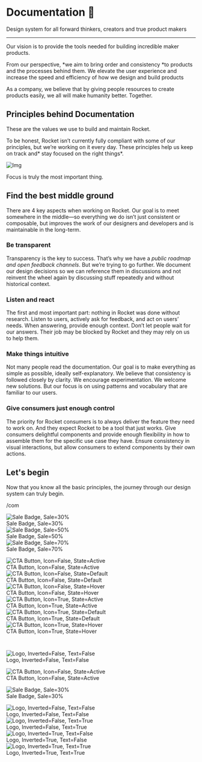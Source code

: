 
# Documentation 🚀

Design system for all forward thinkers, creators and true product makers

---

Our vision is to provide the tools needed for building incredible maker products.

From our perspective, *we aim to bring order and consistency *to products and the processes behind them. We elevate the user experience and increase the speed and efficiency of how we design and build products

As a company, we believe that by giving people resources to create products easily, we all will make humanity better. Together.

## Principles behind Documentation

These are the values we use to build and maintain Rocket.

To be honest, Rocket isn’t currently fully compliant with some of our principles, but we’re working on it every day. These principles help us keep on track and* stay focused on the right things*.

![Img](https://studio-assets.supernova.io/design-systems/14533/9289758a-6300-472a-bbc6-a57098081abf.jpeg)

Focus is truly the most important thing.

## Find the best middle ground

There are 4 key aspects when working on Rocket. Our goal is to meet somewhere in the middle—so everything we do isn’t just consistent or composable, but improves the work of our designers and developers and is maintainable in the long-term.

### Be transparent

Transparency is the key to success. That’s why we have a *public roadmap and open feedback channels*. But we’re trying to go further. We document our design decisions so we can reference them in discussions and not reinvent the wheel again by discussing stuff repeatedly and without historical context.

### Listen and react

The first and most important part: nothing in Rocket was done without research. Listen to users, actively ask for feedback, and act on users’ needs. When answering, provide enough context. Don’t let people wait for our answers. Their job may be blocked by Rocket and they may rely on us to help them.

### Make things intuitive

Not many people read the documentation. Our goal is to make everything as simple as possible, ideally self-explanatory. We believe that consistency is followed closely by clarity. We encourage experimentation. We welcome new solutions. But our focus is on using patterns and vocabulary that are familiar to our users.

### Give consumers just enough control

The priority for Rocket consumers is to always deliver the feature they need to work on. And they expect Rocket to be a tool that just works. Give consumers delightful components and provide enough flexibility in how to assemble them for the specific use case they have. Ensure consistency in visual interactions, but allow consumers to extend components by their own actions.

## Let's begin

Now that you know all the basic principles, the journey through our design system can truly begin.

/com

  
![Sale Badge, Sale=30%](https://studio-assets.supernova.io/design-systems/14533/70a10b40-1bc6-4930-b51f-2e089f2490f0.png)  
Sale Badge, Sale=30%  
![Sale Badge, Sale=50%](https://studio-assets.supernova.io/design-systems/14533/0dfa699c-fe1d-4d91-9a82-f37c3ab733bb.png)  
Sale Badge, Sale=50%  
![Sale Badge, Sale=70%](https://studio-assets.supernova.io/design-systems/14533/daad666e-fc5e-465f-8bae-705c338dc681.png)  
Sale Badge, Sale=70%  


  
![CTA Button, Icon=False, State=Active](https://studio-assets.supernova.io/design-systems/14533/86998b57-653d-4110-aebb-052421ce8f2b.png)  
CTA Button, Icon=False, State=Active  
![CTA Button, Icon=False, State=Default](https://studio-assets.supernova.io/design-systems/14533/26f02a9e-85aa-4c4a-a796-5d4ce5cbdaaa.png)  
CTA Button, Icon=False, State=Default  
![CTA Button, Icon=False, State=Hover](https://studio-assets.supernova.io/design-systems/14533/716b54d3-41ae-4ed0-b436-ca8c6c321ce4.png)  
CTA Button, Icon=False, State=Hover  
![CTA Button, Icon=True, State=Active](https://studio-assets.supernova.io/design-systems/14533/088c2694-a028-433b-a3e5-bc405564115f.png)  
CTA Button, Icon=True, State=Active  
![CTA Button, Icon=True, State=Default](https://studio-assets.supernova.io/design-systems/14533/87ef8e18-accc-4a3f-a6c2-a92a723e11eb.png)  
CTA Button, Icon=True, State=Default  
![CTA Button, Icon=True, State=Hover](https://studio-assets.supernova.io/design-systems/14533/fe809b29-0006-4228-9947-9bf0b89b2e70.png)  
CTA Button, Icon=True, State=Hover  


```javascript  
  
```

  
![Logo, Inverted=False, Text=False](https://studio-assets.supernova.io/design-systems/14533/432e1a2a-51e3-4169-a24f-f879c39cc789.png)  
Logo, Inverted=False, Text=False  


  
  


  
![CTA Button, Icon=False, State=Active](https://studio-assets.supernova.io/design-systems/14533/86998b57-653d-4110-aebb-052421ce8f2b.png)  
CTA Button, Icon=False, State=Active  


  
![Sale Badge, Sale=30%](https://studio-assets.supernova.io/design-systems/14533/70a10b40-1bc6-4930-b51f-2e089f2490f0.png)  
Sale Badge, Sale=30%  


  
![Logo, Inverted=False, Text=False](https://studio-assets.supernova.io/design-systems/14533/432e1a2a-51e3-4169-a24f-f879c39cc789.png)  
Logo, Inverted=False, Text=False  
![Logo, Inverted=False, Text=True](https://studio-assets.supernova.io/design-systems/14533/daf137f9-baef-4a3e-a355-f03a1105c96c.png)  
Logo, Inverted=False, Text=True  
![Logo, Inverted=True, Text=False](https://studio-assets.supernova.io/design-systems/14533/b42e5878-2658-410b-bd38-214f3e933749.png)  
Logo, Inverted=True, Text=False  
![Logo, Inverted=True, Text=True](https://studio-assets.supernova.io/design-systems/14533/a790a68b-5101-40a3-884b-7f4bdb18e682.png)  
Logo, Inverted=True, Text=True  
